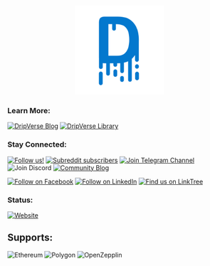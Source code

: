 <p align="center"><a href="https://dripverse.org" target="_blank"><img alt="DripVerse" title="Powering the Cyberspace" src="https://raw.githubusercontent.com/dripverse/.github/main/logo.png" height="200px">
</a>
</p>

### Learn More:
[![DripVerse Blog](https://img.shields.io/badge/DripVerse-Blog-blue)](https://blog.dripverse.org)
[![DripVerse Library](https://img.shields.io/badge/DripVerse-Library-green)](https://library.dripverse.org)

### Stay Connected:
[![Follow us!](https://img.shields.io/twitter/follow/0xDripVerse?color=%238C8DFC&label=%400xDripVerse%20on%20Twitter&style=for-the-badge)](https://twitter.com/0xDripVerse)
[![Subreddit subscribers](https://img.shields.io/reddit/subreddit-subscribers/dripverse?style=for-the-badge)](https://www.reddit.com/r/DripVerse/)
[![Join Telegram Channel](https://img.shields.io/badge/Telegram-2CA5E0?style=for-the-badge&logo=telegram&logoColor=white)](https://t.me/dripverse)
![Join Discord](https://img.shields.io/badge/Discord-7289DA?style=for-the-badge&logo=discord&logoColor=white)
[![Community Blog](https://img.shields.io/badge/Medium-12100E?style=for-the-badge&logo=medium&logoColor=white)](https://medium.com/dripverse)

[![Follow on Facebook](https://img.shields.io/badge/Facebook-1877F2?style=for-the-badge&logo=facebook&logoColor=white)](https://www.facebook.com/0xDripVerse)
[![Follow on LinkedIn](https://img.shields.io/badge/LinkedIn-0077B5?style=for-the-badge&logo=linkedin&logoColor=white)](https://www.linkedin.com/company/dripverse)
[![Find us on LinkTree](https://img.shields.io/badge/linktree-39E09B?style=for-the-badge&logo=linktree&logoColor=white)](https://linktr.ee/dripverse)

### Status:
[![Website](https://img.shields.io/website?style=for-the-badge&url=https%3A%2F%2Fdripverse.org)](https://dripverse.org/)

## Supports:
![Ethereum](https://img.shields.io/badge/Ethereum-3C3C3D?logo=ethereum&logoColor=fff&style=for-the-badge)
![Polygon](https://img.shields.io/badge/Polygon-8247e5?logo=polygon&logoColor=fff&style=for-the-badge)
![OpenZepplin](https://img.shields.io/badge/OpenZeppelin-4E5EE4?logo=openzeppelin&logoColor=fff&style=for-the-badge)
